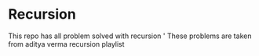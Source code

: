 # Recursion

This repo has all problem solved with recursion
'
These problems are taken from aditya verma recursion playlist
